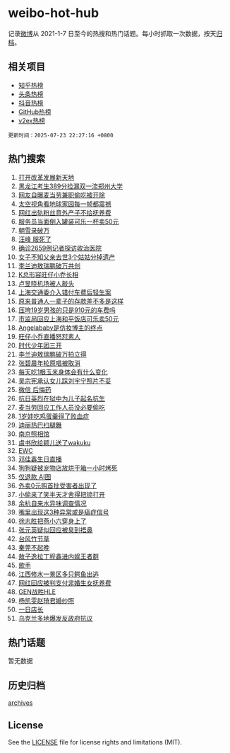 # weibo-hot-hub

记录[微博](https://www.weibo.com)从 2021-1-7 日至今的热搜和热门话题。每小时抓取一次数据，按天[归档](archives)。

## 相关项目

- [知乎热榜](https://github.com/snaildev/zhihu-hot-hub)
- [头条热榜](https://github.com/snaildev/toutiao-hot-hub)
- [抖音热榜](https://github.com/snaildev/douyin-hot-hub)
- [GitHub热榜](https://github.com/snaildev/github-hot-hub)
- [v2ex热榜](https://github.com/snaildev/v2ex-hot-hub)


`更新时间：2025-07-23 22:27:16 +0800`

## 热门搜索

1. [打开改革发展新天地](https://m.weibo.cn/search?containerid=100103type%3D1%26t%3D10%26q%3D%23%E6%89%93%E5%BC%80%E6%94%B9%E9%9D%A9%E5%8F%91%E5%B1%95%E6%96%B0%E5%A4%A9%E5%9C%B0%23&stream_entry_id=51&isnewpage=1&extparam=seat%3D1%26cate%3D10103%26c_type%3D51%26filter_type%3Drealtimehot%26stream_entry_id%3D51%26dgr%3D0%26q%3D%2523%25E6%2589%2593%25E5%25BC%2580%25E6%2594%25B9%25E9%259D%25A9%25E5%258F%2591%25E5%25B1%2595%25E6%2596%25B0%25E5%25A4%25A9%25E5%259C%25B0%2523%26pos%3D0%26display_time%3D1753280834%26pre_seqid%3D175328083454802406550113)
1. [黑龙江考生389分捡漏双一流郑州大学](https://m.weibo.cn/search?containerid=100103type%3D1%26t%3D10%26q%3D%23%E9%BB%91%E9%BE%99%E6%B1%9F%E8%80%83%E7%94%9F389%E5%88%86%E6%8D%A1%E6%BC%8F%E5%8F%8C%E4%B8%80%E6%B5%81%E9%83%91%E5%B7%9E%E5%A4%A7%E5%AD%A6%23&stream_entry_id=31&isnewpage=1&extparam=seat%3D1%26realpos%3D1%26q%3D%2523%25E9%25BB%2591%25E9%25BE%2599%25E6%25B1%259F%25E8%2580%2583%25E7%2594%259F389%25E5%2588%2586%25E6%258D%25A1%25E6%25BC%258F%25E5%258F%258C%25E4%25B8%2580%25E6%25B5%2581%25E9%2583%2591%25E5%25B7%259E%25E5%25A4%25A7%25E5%25AD%25A6%2523%26c_type%3D31%26pos%3D0%26cate%3D5001%26filter_type%3Drealtimehot%26band_rank%3D1%26stream_entry_id%3D31%26dgr%3D0%26flag%3D1%26lcate%3D5001%26display_time%3D1753280834%26pre_seqid%3D175328083454802406550113)
1. [网友自曝麦当劳兼职偷吃被开除](https://m.weibo.cn/search?containerid=100103type%3D1%26t%3D10%26q%3D%23%E7%BD%91%E5%8F%8B%E8%87%AA%E6%9B%9D%E9%BA%A6%E5%BD%93%E5%8A%B3%E5%85%BC%E8%81%8C%E5%81%B7%E5%90%83%E8%A2%AB%E5%BC%80%E9%99%A4%23&stream_entry_id=31&isnewpage=1&extparam=seat%3D1%26realpos%3D2%26q%3D%2523%25E7%25BD%2591%25E5%258F%258B%25E8%2587%25AA%25E6%259B%259D%25E9%25BA%25A6%25E5%25BD%2593%25E5%258A%25B3%25E5%2585%25BC%25E8%2581%258C%25E5%2581%25B7%25E5%2590%2583%25E8%25A2%25AB%25E5%25BC%2580%25E9%2599%25A4%2523%26c_type%3D31%26pos%3D1%26cate%3D5001%26filter_type%3Drealtimehot%26band_rank%3D2%26stream_entry_id%3D31%26dgr%3D0%26flag%3D0%26lcate%3D5001%26display_time%3D1753280834%26pre_seqid%3D175328083454802406550113)
1. [太空视角看地球家园每一帧都震撼](https://m.weibo.cn/search?containerid=100103type%3D1%26t%3D10%26q%3D%23%E5%A4%AA%E7%A9%BA%E8%A7%86%E8%A7%92%E7%9C%8B%E5%9C%B0%E7%90%83%E5%AE%B6%E5%9B%AD%E6%AF%8F%E4%B8%80%E5%B8%A7%E9%83%BD%E9%9C%87%E6%92%BC%23&stream_entry_id=31&isnewpage=1&extparam=seat%3D1%26realpos%3D3%26q%3D%2523%25E5%25A4%25AA%25E7%25A9%25BA%25E8%25A7%2586%25E8%25A7%2592%25E7%259C%258B%25E5%259C%25B0%25E7%2590%2583%25E5%25AE%25B6%25E5%259B%25AD%25E6%25AF%258F%25E4%25B8%2580%25E5%25B8%25A7%25E9%2583%25BD%25E9%259C%2587%25E6%2592%25BC%2523%26c_type%3D31%26pos%3D2%26cate%3D5001%26filter_type%3Drealtimehot%26band_rank%3D3%26stream_entry_id%3D31%26dgr%3D0%26flag%3D0%26lcate%3D5001%26display_time%3D1753280834%26pre_seqid%3D175328083454802406550113)
1. [网红出轨粉丝意外产子不给抚养费](https://m.weibo.cn/search?containerid=100103type%3D1%26t%3D10%26q%3D%23%E7%BD%91%E7%BA%A2%E5%87%BA%E8%BD%A8%E7%B2%89%E4%B8%9D%E6%84%8F%E5%A4%96%E4%BA%A7%E5%AD%90%E4%B8%8D%E7%BB%99%E6%8A%9A%E5%85%BB%E8%B4%B9%23&stream_entry_id=31&isnewpage=1&extparam=seat%3D1%26realpos%3D4%26q%3D%2523%25E7%25BD%2591%25E7%25BA%25A2%25E5%2587%25BA%25E8%25BD%25A8%25E7%25B2%2589%25E4%25B8%259D%25E6%2584%258F%25E5%25A4%2596%25E4%25BA%25A7%25E5%25AD%2590%25E4%25B8%258D%25E7%25BB%2599%25E6%258A%259A%25E5%2585%25BB%25E8%25B4%25B9%2523%26c_type%3D31%26pos%3D3%26cate%3D5001%26filter_type%3Drealtimehot%26band_rank%3D4%26stream_entry_id%3D31%26dgr%3D0%26flag%3D0%26lcate%3D5001%26display_time%3D1753280834%26pre_seqid%3D175328083454802406550113)
1. [服务员当面倒入罐装可乐一杯卖50元](https://m.weibo.cn/search?containerid=100103type%3D1%26t%3D10%26q%3D%23%E6%9C%8D%E5%8A%A1%E5%91%98%E5%BD%93%E9%9D%A2%E5%80%92%E5%85%A5%E7%BD%90%E8%A3%85%E5%8F%AF%E4%B9%90%E4%B8%80%E6%9D%AF%E5%8D%9650%E5%85%83%23&stream_entry_id=31&isnewpage=1&extparam=seat%3D1%26realpos%3D5%26q%3D%2523%25E6%259C%258D%25E5%258A%25A1%25E5%2591%2598%25E5%25BD%2593%25E9%259D%25A2%25E5%2580%2592%25E5%2585%25A5%25E7%25BD%2590%25E8%25A3%2585%25E5%258F%25AF%25E4%25B9%2590%25E4%25B8%2580%25E6%259D%25AF%25E5%258D%259650%25E5%2585%2583%2523%26c_type%3D31%26pos%3D4%26cate%3D5001%26filter_type%3Drealtimehot%26band_rank%3D5%26stream_entry_id%3D31%26dgr%3D0%26flag%3D0%26lcate%3D5001%26display_time%3D1753280834%26pre_seqid%3D175328083454802406550113)
1. [朝雪录破万](https://m.weibo.cn/search?containerid=100103type%3D1%26t%3D10%26q%3D%23%E6%9C%9D%E9%9B%AA%E5%BD%95%E7%A0%B4%E4%B8%87%23&stream_entry_id=31&isnewpage=1&extparam=seat%3D1%26realpos%3D6%26q%3D%2523%25E6%259C%259D%25E9%259B%25AA%25E5%25BD%2595%25E7%25A0%25B4%25E4%25B8%2587%2523%26c_type%3D31%26pos%3D5%26cate%3D5001%26filter_type%3Drealtimehot%26band_rank%3D6%26stream_entry_id%3D31%26dgr%3D0%26flag%3D0%26lcate%3D5001%26display_time%3D1753280834%26pre_seqid%3D175328083454802406550113)
1. [汪峰 服死了](https://m.weibo.cn/search?containerid=100103type%3D1%26t%3D10%26q%3D%E6%B1%AA%E5%B3%B0+%E6%9C%8D%E6%AD%BB%E4%BA%86&stream_entry_id=31&isnewpage=1&extparam=seat%3D1%26realpos%3D7%26q%3D%25E6%25B1%25AA%25E5%25B3%25B0%2520%25E6%259C%258D%25E6%25AD%25BB%25E4%25BA%2586%26c_type%3D31%26pos%3D6%26cate%3D5001%26filter_type%3Drealtimehot%26band_rank%3D7%26stream_entry_id%3D31%26dgr%3D0%26flag%3D1%26lcate%3D5001%26display_time%3D1753280834%26pre_seqid%3D175328083454802406550113)
1. [确诊2659例记者探访收治医院](https://m.weibo.cn/search?containerid=100103type%3D1%26t%3D10%26q%3D%23%E7%A1%AE%E8%AF%8A2659%E4%BE%8B%E8%AE%B0%E8%80%85%E6%8E%A2%E8%AE%BF%E6%94%B6%E6%B2%BB%E5%8C%BB%E9%99%A2%23&stream_entry_id=31&isnewpage=1&extparam=seat%3D1%26realpos%3D8%26q%3D%2523%25E7%25A1%25AE%25E8%25AF%258A2659%25E4%25BE%258B%25E8%25AE%25B0%25E8%2580%2585%25E6%258E%25A2%25E8%25AE%25BF%25E6%2594%25B6%25E6%25B2%25BB%25E5%258C%25BB%25E9%2599%25A2%2523%26c_type%3D31%26pos%3D7%26cate%3D5001%26filter_type%3Drealtimehot%26band_rank%3D8%26stream_entry_id%3D31%26dgr%3D0%26flag%3D0%26lcate%3D5001%26display_time%3D1753280834%26pre_seqid%3D175328083454802406550113)
1. [女子不知父亲去世3个姑姑分掉遗产](https://m.weibo.cn/search?containerid=100103type%3D1%26t%3D10%26q%3D%23%E5%A5%B3%E5%AD%90%E4%B8%8D%E7%9F%A5%E7%88%B6%E4%BA%B2%E5%8E%BB%E4%B8%963%E4%B8%AA%E5%A7%91%E5%A7%91%E5%88%86%E6%8E%89%E9%81%97%E4%BA%A7%23&stream_entry_id=31&isnewpage=1&extparam=seat%3D1%26realpos%3D9%26q%3D%2523%25E5%25A5%25B3%25E5%25AD%2590%25E4%25B8%258D%25E7%259F%25A5%25E7%2588%25B6%25E4%25BA%25B2%25E5%258E%25BB%25E4%25B8%25963%25E4%25B8%25AA%25E5%25A7%2591%25E5%25A7%2591%25E5%2588%2586%25E6%258E%2589%25E9%2581%2597%25E4%25BA%25A7%2523%26c_type%3D31%26pos%3D8%26cate%3D5001%26filter_type%3Drealtimehot%26band_rank%3D9%26stream_entry_id%3D31%26dgr%3D0%26flag%3D0%26lcate%3D5001%26display_time%3D1753280834%26pre_seqid%3D175328083454802406550113)
1. [李兰迪敖瑞鹏破万共创](https://m.weibo.cn/search?containerid=100103type%3D1%26t%3D10%26q%3D%23%E6%9D%8E%E5%85%B0%E8%BF%AA%E6%95%96%E7%91%9E%E9%B9%8F%E7%A0%B4%E4%B8%87%E5%85%B1%E5%88%9B%23&stream_entry_id=31&isnewpage=1&extparam=seat%3D1%26realpos%3D10%26q%3D%2523%25E6%259D%258E%25E5%2585%25B0%25E8%25BF%25AA%25E6%2595%2596%25E7%2591%259E%25E9%25B9%258F%25E7%25A0%25B4%25E4%25B8%2587%25E5%2585%25B1%25E5%2588%259B%2523%26c_type%3D31%26pos%3D9%26cate%3D5001%26filter_type%3Drealtimehot%26band_rank%3D10%26stream_entry_id%3D31%26dgr%3D0%26flag%3D0%26lcate%3D5001%26display_time%3D1753280834%26pre_seqid%3D175328083454802406550113)
1. [K总形容旺仔小乔长相](https://m.weibo.cn/search?containerid=100103type%3D1%26t%3D10%26q%3D%23K%E6%80%BB%E5%BD%A2%E5%AE%B9%E6%97%BA%E4%BB%94%E5%B0%8F%E4%B9%94%E9%95%BF%E7%9B%B8%23&stream_entry_id=31&isnewpage=1&extparam=seat%3D1%26realpos%3D11%26q%3D%2523K%25E6%2580%25BB%25E5%25BD%25A2%25E5%25AE%25B9%25E6%2597%25BA%25E4%25BB%2594%25E5%25B0%258F%25E4%25B9%2594%25E9%2595%25BF%25E7%259B%25B8%2523%26c_type%3D31%26pos%3D10%26cate%3D5001%26filter_type%3Drealtimehot%26band_rank%3D11%26stream_entry_id%3D31%26dgr%3D0%26flag%3D1%26lcate%3D5001%26display_time%3D1753280834%26pre_seqid%3D175328083454802406550113)
1. [卢昱晓机场被人敲头](https://m.weibo.cn/search?containerid=100103type%3D1%26t%3D10%26q%3D%E5%8D%A2%E6%98%B1%E6%99%93%E6%9C%BA%E5%9C%BA%E8%A2%AB%E4%BA%BA%E6%95%B2%E5%A4%B4&stream_entry_id=31&isnewpage=1&extparam=seat%3D1%26realpos%3D12%26q%3D%25E5%258D%25A2%25E6%2598%25B1%25E6%2599%2593%25E6%259C%25BA%25E5%259C%25BA%25E8%25A2%25AB%25E4%25BA%25BA%25E6%2595%25B2%25E5%25A4%25B4%26c_type%3D31%26pos%3D11%26cate%3D5001%26filter_type%3Drealtimehot%26band_rank%3D12%26stream_entry_id%3D31%26dgr%3D0%26flag%3D2%26lcate%3D5001%26display_time%3D1753280834%26pre_seqid%3D175328083454802406550113)
1. [上海交通委介入错付车费后轻生案](https://m.weibo.cn/search?containerid=100103type%3D1%26t%3D10%26q%3D%23%E4%B8%8A%E6%B5%B7%E4%BA%A4%E9%80%9A%E5%A7%94%E4%BB%8B%E5%85%A5%E9%94%99%E4%BB%98%E8%BD%A6%E8%B4%B9%E5%90%8E%E8%BD%BB%E7%94%9F%E6%A1%88%23&stream_entry_id=31&isnewpage=1&extparam=seat%3D1%26realpos%3D13%26q%3D%2523%25E4%25B8%258A%25E6%25B5%25B7%25E4%25BA%25A4%25E9%2580%259A%25E5%25A7%2594%25E4%25BB%258B%25E5%2585%25A5%25E9%2594%2599%25E4%25BB%2598%25E8%25BD%25A6%25E8%25B4%25B9%25E5%2590%258E%25E8%25BD%25BB%25E7%2594%259F%25E6%25A1%2588%2523%26c_type%3D31%26pos%3D12%26cate%3D5001%26filter_type%3Drealtimehot%26band_rank%3D13%26stream_entry_id%3D31%26dgr%3D0%26flag%3D1%26lcate%3D5001%26display_time%3D1753280834%26pre_seqid%3D175328083454802406550113)
1. [原来普通人一辈子的存款差不多是这样](https://m.weibo.cn/search?containerid=100103type%3D1%26t%3D10%26q%3D%E5%8E%9F%E6%9D%A5%E6%99%AE%E9%80%9A%E4%BA%BA%E4%B8%80%E8%BE%88%E5%AD%90%E7%9A%84%E5%AD%98%E6%AC%BE%E5%B7%AE%E4%B8%8D%E5%A4%9A%E6%98%AF%E8%BF%99%E6%A0%B7&stream_entry_id=31&isnewpage=1&extparam=seat%3D1%26realpos%3D14%26q%3D%25E5%258E%259F%25E6%259D%25A5%25E6%2599%25AE%25E9%2580%259A%25E4%25BA%25BA%25E4%25B8%2580%25E8%25BE%2588%25E5%25AD%2590%25E7%259A%2584%25E5%25AD%2598%25E6%25AC%25BE%25E5%25B7%25AE%25E4%25B8%258D%25E5%25A4%259A%25E6%2598%25AF%25E8%25BF%2599%25E6%25A0%25B7%26c_type%3D31%26pos%3D13%26cate%3D5001%26filter_type%3Drealtimehot%26band_rank%3D14%26stream_entry_id%3D31%26dgr%3D0%26flag%3D0%26lcate%3D5001%26display_time%3D1753280834%26pre_seqid%3D175328083454802406550113)
1. [压垮19岁男孩的只是910元的车费吗](https://m.weibo.cn/search?containerid=100103type%3D1%26t%3D10%26q%3D%23%E5%8E%8B%E5%9E%AE19%E5%B2%81%E7%94%B7%E5%AD%A9%E7%9A%84%E5%8F%AA%E6%98%AF910%E5%85%83%E7%9A%84%E8%BD%A6%E8%B4%B9%E5%90%97%23&stream_entry_id=31&isnewpage=1&extparam=seat%3D1%26realpos%3D15%26q%3D%2523%25E5%258E%258B%25E5%259E%25AE19%25E5%25B2%2581%25E7%2594%25B7%25E5%25AD%25A9%25E7%259A%2584%25E5%258F%25AA%25E6%2598%25AF910%25E5%2585%2583%25E7%259A%2584%25E8%25BD%25A6%25E8%25B4%25B9%25E5%2590%2597%2523%26c_type%3D31%26pos%3D14%26cate%3D5001%26filter_type%3Drealtimehot%26band_rank%3D15%26stream_entry_id%3D31%26dgr%3D0%26flag%3D0%26lcate%3D5001%26display_time%3D1753280834%26pre_seqid%3D175328083454802406550113)
1. [市监局回应上海和平饭店可乐卖50元](https://m.weibo.cn/search?containerid=100103type%3D1%26t%3D10%26q%3D%23%E5%B8%82%E7%9B%91%E5%B1%80%E5%9B%9E%E5%BA%94%E4%B8%8A%E6%B5%B7%E5%92%8C%E5%B9%B3%E9%A5%AD%E5%BA%97%E5%8F%AF%E4%B9%90%E5%8D%9650%E5%85%83%23&stream_entry_id=31&isnewpage=1&extparam=seat%3D1%26realpos%3D16%26q%3D%2523%25E5%25B8%2582%25E7%259B%2591%25E5%25B1%2580%25E5%259B%259E%25E5%25BA%2594%25E4%25B8%258A%25E6%25B5%25B7%25E5%2592%258C%25E5%25B9%25B3%25E9%25A5%25AD%25E5%25BA%2597%25E5%258F%25AF%25E4%25B9%2590%25E5%258D%259650%25E5%2585%2583%2523%26c_type%3D31%26pos%3D15%26cate%3D5001%26filter_type%3Drealtimehot%26band_rank%3D16%26stream_entry_id%3D31%26dgr%3D0%26flag%3D0%26lcate%3D5001%26display_time%3D1753280834%26pre_seqid%3D175328083454802406550113)
1. [Angelababy是仿妆博主的终点](https://m.weibo.cn/search?containerid=100103type%3D1%26t%3D10%26q%3D%23Angelababy%E6%98%AF%E4%BB%BF%E5%A6%86%E5%8D%9A%E4%B8%BB%E7%9A%84%E7%BB%88%E7%82%B9%23&stream_entry_id=31&isnewpage=1&extparam=seat%3D1%26realpos%3D17%26q%3D%2523Angelababy%25E6%2598%25AF%25E4%25BB%25BF%25E5%25A6%2586%25E5%258D%259A%25E4%25B8%25BB%25E7%259A%2584%25E7%25BB%2588%25E7%2582%25B9%2523%26c_type%3D31%26pos%3D16%26cate%3D5001%26filter_type%3Drealtimehot%26band_rank%3D17%26stream_entry_id%3D31%26dgr%3D0%26flag%3D0%26lcate%3D5001%26display_time%3D1753280834%26pre_seqid%3D175328083454802406550113)
1. [旺仔小乔直播怒怼素人](https://m.weibo.cn/search?containerid=100103type%3D1%26t%3D10%26q%3D%23%E6%97%BA%E4%BB%94%E5%B0%8F%E4%B9%94%E7%9B%B4%E6%92%AD%E6%80%92%E6%80%BC%E7%B4%A0%E4%BA%BA%23&stream_entry_id=31&isnewpage=1&extparam=seat%3D1%26realpos%3D18%26q%3D%2523%25E6%2597%25BA%25E4%25BB%2594%25E5%25B0%258F%25E4%25B9%2594%25E7%259B%25B4%25E6%2592%25AD%25E6%2580%2592%25E6%2580%25BC%25E7%25B4%25A0%25E4%25BA%25BA%2523%26c_type%3D31%26pos%3D17%26cate%3D5001%26filter_type%3Drealtimehot%26band_rank%3D18%26stream_entry_id%3D31%26dgr%3D0%26flag%3D0%26lcate%3D5001%26display_time%3D1753280834%26pre_seqid%3D175328083454802406550113)
1. [时代少年团三开](https://m.weibo.cn/search?containerid=100103type%3D1%26t%3D10%26q%3D%E6%97%B6%E4%BB%A3%E5%B0%91%E5%B9%B4%E5%9B%A2%E4%B8%89%E5%BC%80&stream_entry_id=31&isnewpage=1&extparam=seat%3D1%26realpos%3D19%26q%3D%25E6%2597%25B6%25E4%25BB%25A3%25E5%25B0%2591%25E5%25B9%25B4%25E5%259B%25A2%25E4%25B8%2589%25E5%25BC%2580%26c_type%3D31%26pos%3D18%26cate%3D5001%26filter_type%3Drealtimehot%26band_rank%3D19%26stream_entry_id%3D31%26dgr%3D0%26flag%3D1%26lcate%3D5001%26display_time%3D1753280834%26pre_seqid%3D175328083454802406550113)
1. [李兰迪敖瑞鹏破万拍立得](https://m.weibo.cn/search?containerid=100103type%3D1%26t%3D10%26q%3D%23%E6%9D%8E%E5%85%B0%E8%BF%AA%E6%95%96%E7%91%9E%E9%B9%8F%E7%A0%B4%E4%B8%87%E6%8B%8D%E7%AB%8B%E5%BE%97%23&stream_entry_id=31&isnewpage=1&extparam=seat%3D1%26realpos%3D20%26q%3D%2523%25E6%259D%258E%25E5%2585%25B0%25E8%25BF%25AA%25E6%2595%2596%25E7%2591%259E%25E9%25B9%258F%25E7%25A0%25B4%25E4%25B8%2587%25E6%258B%258D%25E7%25AB%258B%25E5%25BE%2597%2523%26c_type%3D31%26pos%3D19%26cate%3D5001%26filter_type%3Drealtimehot%26band_rank%3D20%26stream_entry_id%3D31%26dgr%3D0%26flag%3D0%26lcate%3D5001%26display_time%3D1753280834%26pre_seqid%3D175328083454802406550113)
1. [张碧晨年轮原唱被取消](https://m.weibo.cn/search?containerid=100103type%3D1%26t%3D10%26q%3D%23%E5%BC%A0%E7%A2%A7%E6%99%A8%E5%B9%B4%E8%BD%AE%E5%8E%9F%E5%94%B1%E8%A2%AB%E5%8F%96%E6%B6%88%23&stream_entry_id=31&isnewpage=1&extparam=seat%3D1%26realpos%3D21%26q%3D%2523%25E5%25BC%25A0%25E7%25A2%25A7%25E6%2599%25A8%25E5%25B9%25B4%25E8%25BD%25AE%25E5%258E%259F%25E5%2594%25B1%25E8%25A2%25AB%25E5%258F%2596%25E6%25B6%2588%2523%26c_type%3D31%26pos%3D20%26cate%3D5001%26filter_type%3Drealtimehot%26band_rank%3D21%26stream_entry_id%3D31%26dgr%3D0%26flag%3D2%26lcate%3D5001%26display_time%3D1753280834%26pre_seqid%3D175328083454802406550113)
1. [每天吃1根玉米身体会有什么变化](https://m.weibo.cn/search?containerid=100103type%3D1%26t%3D10%26q%3D%23%E6%AF%8F%E5%A4%A9%E5%90%831%E6%A0%B9%E7%8E%89%E7%B1%B3%E8%BA%AB%E4%BD%93%E4%BC%9A%E6%9C%89%E4%BB%80%E4%B9%88%E5%8F%98%E5%8C%96%23&stream_entry_id=31&isnewpage=1&extparam=seat%3D1%26realpos%3D22%26q%3D%2523%25E6%25AF%258F%25E5%25A4%25A9%25E5%2590%25831%25E6%25A0%25B9%25E7%258E%2589%25E7%25B1%25B3%25E8%25BA%25AB%25E4%25BD%2593%25E4%25BC%259A%25E6%259C%2589%25E4%25BB%2580%25E4%25B9%2588%25E5%258F%2598%25E5%258C%2596%2523%26c_type%3D31%26pos%3D21%26cate%3D5001%26filter_type%3Drealtimehot%26band_rank%3D22%26stream_entry_id%3D31%26dgr%3D0%26flag%3D1%26lcate%3D5001%26display_time%3D1753280834%26pre_seqid%3D175328083454802406550113)
1. [吴宗宪承认女儿踩刘宇宁照片不妥](https://m.weibo.cn/search?containerid=100103type%3D1%26t%3D10%26q%3D%23%E5%90%B4%E5%AE%97%E5%AE%AA%E6%89%BF%E8%AE%A4%E5%A5%B3%E5%84%BF%E8%B8%A9%E5%88%98%E5%AE%87%E5%AE%81%E7%85%A7%E7%89%87%E4%B8%8D%E5%A6%A5%23&stream_entry_id=31&isnewpage=1&extparam=seat%3D1%26realpos%3D23%26q%3D%2523%25E5%2590%25B4%25E5%25AE%2597%25E5%25AE%25AA%25E6%2589%25BF%25E8%25AE%25A4%25E5%25A5%25B3%25E5%2584%25BF%25E8%25B8%25A9%25E5%2588%2598%25E5%25AE%2587%25E5%25AE%2581%25E7%2585%25A7%25E7%2589%2587%25E4%25B8%258D%25E5%25A6%25A5%2523%26c_type%3D31%26pos%3D22%26cate%3D5001%26filter_type%3Drealtimehot%26band_rank%3D23%26stream_entry_id%3D31%26dgr%3D0%26flag%3D2%26lcate%3D5001%26display_time%3D1753280834%26pre_seqid%3D175328083454802406550113)
1. [微信 后悔药](https://m.weibo.cn/search?containerid=100103type%3D1%26t%3D10%26q%3D%E5%BE%AE%E4%BF%A1+%E5%90%8E%E6%82%94%E8%8D%AF&stream_entry_id=31&isnewpage=1&extparam=seat%3D1%26realpos%3D24%26q%3D%25E5%25BE%25AE%25E4%25BF%25A1%2520%25E5%2590%258E%25E6%2582%2594%25E8%258D%25AF%26c_type%3D31%26pos%3D23%26cate%3D5001%26filter_type%3Drealtimehot%26band_rank%3D24%26stream_entry_id%3D31%26dgr%3D0%26flag%3D2%26lcate%3D5001%26display_time%3D1753280834%26pre_seqid%3D175328083454802406550113)
1. [抗日英烈在狱中为儿子起名抗生](https://m.weibo.cn/search?containerid=100103type%3D1%26t%3D10%26q%3D%23%E6%8A%97%E6%97%A5%E8%8B%B1%E7%83%88%E5%9C%A8%E7%8B%B1%E4%B8%AD%E4%B8%BA%E5%84%BF%E5%AD%90%E8%B5%B7%E5%90%8D%E6%8A%97%E7%94%9F%23&stream_entry_id=31&isnewpage=1&extparam=seat%3D1%26realpos%3D25%26q%3D%2523%25E6%258A%2597%25E6%2597%25A5%25E8%258B%25B1%25E7%2583%2588%25E5%259C%25A8%25E7%258B%25B1%25E4%25B8%25AD%25E4%25B8%25BA%25E5%2584%25BF%25E5%25AD%2590%25E8%25B5%25B7%25E5%2590%258D%25E6%258A%2597%25E7%2594%259F%2523%26c_type%3D31%26pos%3D24%26cate%3D5001%26filter_type%3Drealtimehot%26band_rank%3D25%26stream_entry_id%3D31%26dgr%3D0%26flag%3D0%26lcate%3D5001%26display_time%3D1753280834%26pre_seqid%3D175328083454802406550113)
1. [麦当劳回应工作人员没必要偷吃](https://m.weibo.cn/search?containerid=100103type%3D1%26t%3D10%26q%3D%23%E9%BA%A6%E5%BD%93%E5%8A%B3%E5%9B%9E%E5%BA%94%E5%B7%A5%E4%BD%9C%E4%BA%BA%E5%91%98%E6%B2%A1%E5%BF%85%E8%A6%81%E5%81%B7%E5%90%83%23&stream_entry_id=31&isnewpage=1&extparam=seat%3D1%26realpos%3D26%26q%3D%2523%25E9%25BA%25A6%25E5%25BD%2593%25E5%258A%25B3%25E5%259B%259E%25E5%25BA%2594%25E5%25B7%25A5%25E4%25BD%259C%25E4%25BA%25BA%25E5%2591%2598%25E6%25B2%25A1%25E5%25BF%2585%25E8%25A6%2581%25E5%2581%25B7%25E5%2590%2583%2523%26c_type%3D31%26pos%3D25%26cate%3D5001%26filter_type%3Drealtimehot%26band_rank%3D26%26stream_entry_id%3D31%26dgr%3D0%26flag%3D1%26lcate%3D5001%26display_time%3D1753280834%26pre_seqid%3D175328083454802406550113)
1. [1岁娃吃鸡蛋羹得了败血症](https://m.weibo.cn/search?containerid=100103type%3D1%26t%3D10%26q%3D%231%E5%B2%81%E5%A8%83%E5%90%83%E9%B8%A1%E8%9B%8B%E7%BE%B9%E5%BE%97%E4%BA%86%E8%B4%A5%E8%A1%80%E7%97%87%23&stream_entry_id=31&isnewpage=1&extparam=seat%3D1%26realpos%3D27%26q%3D%25231%25E5%25B2%2581%25E5%25A8%2583%25E5%2590%2583%25E9%25B8%25A1%25E8%259B%258B%25E7%25BE%25B9%25E5%25BE%2597%25E4%25BA%2586%25E8%25B4%25A5%25E8%25A1%2580%25E7%2597%2587%2523%26c_type%3D31%26pos%3D26%26cate%3D5001%26filter_type%3Drealtimehot%26band_rank%3D27%26stream_entry_id%3D31%26dgr%3D0%26flag%3D0%26lcate%3D5001%26display_time%3D1753280834%26pre_seqid%3D175328083454802406550113)
1. [迪丽热巴扫腿舞](https://m.weibo.cn/search?containerid=100103type%3D1%26t%3D10%26q%3D%23%E8%BF%AA%E4%B8%BD%E7%83%AD%E5%B7%B4%E6%89%AB%E8%85%BF%E8%88%9E%23&stream_entry_id=31&isnewpage=1&extparam=seat%3D1%26realpos%3D28%26q%3D%2523%25E8%25BF%25AA%25E4%25B8%25BD%25E7%2583%25AD%25E5%25B7%25B4%25E6%2589%25AB%25E8%2585%25BF%25E8%2588%259E%2523%26c_type%3D31%26pos%3D27%26cate%3D5001%26filter_type%3Drealtimehot%26band_rank%3D28%26stream_entry_id%3D31%26dgr%3D0%26flag%3D0%26lcate%3D5001%26display_time%3D1753280834%26pre_seqid%3D175328083454802406550113)
1. [南京照相馆](https://m.weibo.cn/search?containerid=100103type%3D1%26t%3D10%26q%3D%E5%8D%97%E4%BA%AC%E7%85%A7%E7%9B%B8%E9%A6%86&stream_entry_id=31&isnewpage=1&extparam=seat%3D1%26realpos%3D29%26q%3D%25E5%258D%2597%25E4%25BA%25AC%25E7%2585%25A7%25E7%259B%25B8%25E9%25A6%2586%26c_type%3D31%26pos%3D28%26cate%3D5001%26filter_type%3Drealtimehot%26band_rank%3D29%26stream_entry_id%3D31%26dgr%3D0%26flag%3D1%26lcate%3D5001%26display_time%3D1753280834%26pre_seqid%3D175328083454802406550113)
1. [虞书欣给颖儿送了wakuku](https://m.weibo.cn/search?containerid=100103type%3D1%26t%3D10%26q%3D%23%E8%99%9E%E4%B9%A6%E6%AC%A3%E7%BB%99%E9%A2%96%E5%84%BF%E9%80%81%E4%BA%86wakuku%23&stream_entry_id=31&isnewpage=1&extparam=seat%3D1%26realpos%3D30%26q%3D%2523%25E8%2599%259E%25E4%25B9%25A6%25E6%25AC%25A3%25E7%25BB%2599%25E9%25A2%2596%25E5%2584%25BF%25E9%2580%2581%25E4%25BA%2586wakuku%2523%26c_type%3D31%26pos%3D29%26cate%3D5001%26filter_type%3Drealtimehot%26band_rank%3D30%26stream_entry_id%3D31%26dgr%3D0%26flag%3D0%26lcate%3D5001%26display_time%3D1753280834%26pre_seqid%3D175328083454802406550113)
1. [EWC](https://m.weibo.cn/search?containerid=100103type%3D1%26t%3D10%26q%3DEWC&stream_entry_id=31&isnewpage=1&extparam=seat%3D1%26realpos%3D31%26q%3DEWC%26c_type%3D31%26pos%3D30%26cate%3D5001%26filter_type%3Drealtimehot%26band_rank%3D31%26stream_entry_id%3D31%26dgr%3D0%26flag%3D1%26lcate%3D5001%26display_time%3D1753280834%26pre_seqid%3D175328083454802406550113)
1. [邓佳鑫生日直播](https://m.weibo.cn/search?containerid=100103type%3D1%26t%3D10%26q%3D%23%E9%82%93%E4%BD%B3%E9%91%AB%E7%94%9F%E6%97%A5%E7%9B%B4%E6%92%AD%23&stream_entry_id=31&isnewpage=1&extparam=seat%3D1%26realpos%3D32%26q%3D%2523%25E9%2582%2593%25E4%25BD%25B3%25E9%2591%25AB%25E7%2594%259F%25E6%2597%25A5%25E7%259B%25B4%25E6%2592%25AD%2523%26c_type%3D31%26pos%3D31%26cate%3D5001%26filter_type%3Drealtimehot%26band_rank%3D32%26stream_entry_id%3D31%26dgr%3D0%26flag%3D1%26lcate%3D5001%26display_time%3D1753280834%26pre_seqid%3D175328083454802406550113)
1. [狗狗疑被宠物店放烘干箱一小时烤死](https://m.weibo.cn/search?containerid=100103type%3D1%26t%3D10%26q%3D%23%E7%8B%97%E7%8B%97%E7%96%91%E8%A2%AB%E5%AE%A0%E7%89%A9%E5%BA%97%E6%94%BE%E7%83%98%E5%B9%B2%E7%AE%B1%E4%B8%80%E5%B0%8F%E6%97%B6%E7%83%A4%E6%AD%BB%23&stream_entry_id=31&isnewpage=1&extparam=seat%3D1%26realpos%3D33%26q%3D%2523%25E7%258B%2597%25E7%258B%2597%25E7%2596%2591%25E8%25A2%25AB%25E5%25AE%25A0%25E7%2589%25A9%25E5%25BA%2597%25E6%2594%25BE%25E7%2583%2598%25E5%25B9%25B2%25E7%25AE%25B1%25E4%25B8%2580%25E5%25B0%258F%25E6%2597%25B6%25E7%2583%25A4%25E6%25AD%25BB%2523%26c_type%3D31%26pos%3D32%26cate%3D5001%26filter_type%3Drealtimehot%26band_rank%3D33%26stream_entry_id%3D31%26dgr%3D0%26flag%3D0%26lcate%3D5001%26display_time%3D1753280834%26pre_seqid%3D175328083454802406550113)
1. [仅退款 AI图](https://m.weibo.cn/search?containerid=100103type%3D1%26t%3D10%26q%3D%E4%BB%85%E9%80%80%E6%AC%BE+AI%E5%9B%BE&stream_entry_id=31&isnewpage=1&extparam=seat%3D1%26realpos%3D34%26q%3D%25E4%25BB%2585%25E9%2580%2580%25E6%25AC%25BE%2520AI%25E5%259B%25BE%26c_type%3D31%26pos%3D33%26cate%3D5001%26filter_type%3Drealtimehot%26band_rank%3D34%26stream_entry_id%3D31%26dgr%3D0%26flag%3D0%26lcate%3D5001%26display_time%3D1753280834%26pre_seqid%3D175328083454802406550113)
1. [外卖0元购首批受害者出现了](https://m.weibo.cn/search?containerid=100103type%3D1%26t%3D10%26q%3D%23%E5%A4%96%E5%8D%960%E5%85%83%E8%B4%AD%E9%A6%96%E6%89%B9%E5%8F%97%E5%AE%B3%E8%80%85%E5%87%BA%E7%8E%B0%E4%BA%86%23&stream_entry_id=31&isnewpage=1&extparam=seat%3D1%26realpos%3D35%26q%3D%2523%25E5%25A4%2596%25E5%258D%25960%25E5%2585%2583%25E8%25B4%25AD%25E9%25A6%2596%25E6%2589%25B9%25E5%258F%2597%25E5%25AE%25B3%25E8%2580%2585%25E5%2587%25BA%25E7%258E%25B0%25E4%25BA%2586%2523%26c_type%3D31%26pos%3D34%26cate%3D5001%26filter_type%3Drealtimehot%26band_rank%3D35%26stream_entry_id%3D31%26dgr%3D0%26flag%3D0%26lcate%3D5001%26display_time%3D1753280834%26pre_seqid%3D175328083454802406550113)
1. [小偷来了笑半天才舍得把锁打开](https://m.weibo.cn/search?containerid=100103type%3D1%26t%3D10%26q%3D%E5%B0%8F%E5%81%B7%E6%9D%A5%E4%BA%86%E7%AC%91%E5%8D%8A%E5%A4%A9%E6%89%8D%E8%88%8D%E5%BE%97%E6%8A%8A%E9%94%81%E6%89%93%E5%BC%80&stream_entry_id=31&isnewpage=1&extparam=seat%3D1%26realpos%3D36%26q%3D%25E5%25B0%258F%25E5%2581%25B7%25E6%259D%25A5%25E4%25BA%2586%25E7%25AC%2591%25E5%258D%258A%25E5%25A4%25A9%25E6%2589%258D%25E8%2588%258D%25E5%25BE%2597%25E6%258A%258A%25E9%2594%2581%25E6%2589%2593%25E5%25BC%2580%26c_type%3D31%26pos%3D35%26cate%3D5001%26filter_type%3Drealtimehot%26band_rank%3D36%26stream_entry_id%3D31%26dgr%3D0%26flag%3D1%26lcate%3D5001%26display_time%3D1753280834%26pre_seqid%3D175328083454802406550113)
1. [余杭自来水异味调查情况](https://m.weibo.cn/search?containerid=100103type%3D1%26t%3D10%26q%3D%23%E4%BD%99%E6%9D%AD%E8%87%AA%E6%9D%A5%E6%B0%B4%E5%BC%82%E5%91%B3%E8%B0%83%E6%9F%A5%E6%83%85%E5%86%B5%23&stream_entry_id=31&isnewpage=1&extparam=seat%3D1%26realpos%3D37%26q%3D%2523%25E4%25BD%2599%25E6%259D%25AD%25E8%2587%25AA%25E6%259D%25A5%25E6%25B0%25B4%25E5%25BC%2582%25E5%2591%25B3%25E8%25B0%2583%25E6%259F%25A5%25E6%2583%2585%25E5%2586%25B5%2523%26c_type%3D31%26pos%3D36%26cate%3D5001%26filter_type%3Drealtimehot%26band_rank%3D37%26stream_entry_id%3D31%26dgr%3D0%26flag%3D0%26lcate%3D5001%26display_time%3D1753280834%26pre_seqid%3D175328083454802406550113)
1. [嘴里出现这3种异常或是癌症信号](https://m.weibo.cn/search?containerid=100103type%3D1%26t%3D10%26q%3D%23%E5%98%B4%E9%87%8C%E5%87%BA%E7%8E%B0%E8%BF%993%E7%A7%8D%E5%BC%82%E5%B8%B8%E6%88%96%E6%98%AF%E7%99%8C%E7%97%87%E4%BF%A1%E5%8F%B7%23&stream_entry_id=31&isnewpage=1&extparam=seat%3D1%26realpos%3D38%26q%3D%2523%25E5%2598%25B4%25E9%2587%258C%25E5%2587%25BA%25E7%258E%25B0%25E8%25BF%25993%25E7%25A7%258D%25E5%25BC%2582%25E5%25B8%25B8%25E6%2588%2596%25E6%2598%25AF%25E7%2599%258C%25E7%2597%2587%25E4%25BF%25A1%25E5%258F%25B7%2523%26c_type%3D31%26pos%3D37%26cate%3D5001%26filter_type%3Drealtimehot%26band_rank%3D38%26stream_entry_id%3D31%26dgr%3D0%26flag%3D1%26lcate%3D5001%26display_time%3D1753280834%26pre_seqid%3D175328083454802406550113)
1. [徐志胜把燕小六穿身上了](https://m.weibo.cn/search?containerid=100103type%3D1%26t%3D10%26q%3D%E5%BE%90%E5%BF%97%E8%83%9C%E6%8A%8A%E7%87%95%E5%B0%8F%E5%85%AD%E7%A9%BF%E8%BA%AB%E4%B8%8A%E4%BA%86&stream_entry_id=31&isnewpage=1&extparam=seat%3D1%26realpos%3D39%26q%3D%25E5%25BE%2590%25E5%25BF%2597%25E8%2583%259C%25E6%258A%258A%25E7%2587%2595%25E5%25B0%258F%25E5%2585%25AD%25E7%25A9%25BF%25E8%25BA%25AB%25E4%25B8%258A%25E4%25BA%2586%26c_type%3D31%26pos%3D38%26cate%3D5001%26filter_type%3Drealtimehot%26band_rank%3D39%26stream_entry_id%3D31%26dgr%3D0%26flag%3D1%26lcate%3D5001%26display_time%3D1753280834%26pre_seqid%3D175328083454802406550113)
1. [张元英疑似回应被臭到捂鼻](https://m.weibo.cn/search?containerid=100103type%3D1%26t%3D10%26q%3D%E5%BC%A0%E5%85%83%E8%8B%B1%E7%96%91%E4%BC%BC%E5%9B%9E%E5%BA%94%E8%A2%AB%E8%87%AD%E5%88%B0%E6%8D%82%E9%BC%BB&stream_entry_id=31&isnewpage=1&extparam=seat%3D1%26realpos%3D40%26q%3D%25E5%25BC%25A0%25E5%2585%2583%25E8%258B%25B1%25E7%2596%2591%25E4%25BC%25BC%25E5%259B%259E%25E5%25BA%2594%25E8%25A2%25AB%25E8%2587%25AD%25E5%2588%25B0%25E6%258D%2582%25E9%25BC%25BB%26c_type%3D31%26pos%3D39%26cate%3D5001%26filter_type%3Drealtimehot%26band_rank%3D40%26stream_entry_id%3D31%26dgr%3D0%26flag%3D0%26lcate%3D5001%26display_time%3D1753280834%26pre_seqid%3D175328083454802406550113)
1. [台风竹节草](https://m.weibo.cn/search?containerid=100103type%3D1%26t%3D10%26q%3D%23%E5%8F%B0%E9%A3%8E%E7%AB%B9%E8%8A%82%E8%8D%89%23&stream_entry_id=31&isnewpage=1&extparam=seat%3D1%26realpos%3D41%26q%3D%2523%25E5%258F%25B0%25E9%25A3%258E%25E7%25AB%25B9%25E8%258A%2582%25E8%258D%2589%2523%26c_type%3D31%26pos%3D40%26cate%3D5001%26filter_type%3Drealtimehot%26band_rank%3D41%26stream_entry_id%3D31%26dgr%3D0%26flag%3D1%26lcate%3D5001%26display_time%3D1753280834%26pre_seqid%3D175328083454802406550113)
1. [秦莞不起晚](https://m.weibo.cn/search?containerid=100103type%3D1%26t%3D10%26q%3D%23%E7%A7%A6%E8%8E%9E%E4%B8%8D%E8%B5%B7%E6%99%9A%23&stream_entry_id=31&isnewpage=1&extparam=seat%3D1%26realpos%3D42%26q%3D%2523%25E7%25A7%25A6%25E8%258E%259E%25E4%25B8%258D%25E8%25B5%25B7%25E6%2599%259A%2523%26c_type%3D31%26pos%3D41%26cate%3D5001%26filter_type%3Drealtimehot%26band_rank%3D42%26stream_entry_id%3D31%26dgr%3D0%26flag%3D1%26lcate%3D5001%26display_time%3D1753280834%26pre_seqid%3D175328083454802406550113)
1. [敖子逸拉丁程鑫进内娱王者群](https://m.weibo.cn/search?containerid=100103type%3D1%26t%3D10%26q%3D%E6%95%96%E5%AD%90%E9%80%B8%E6%8B%89%E4%B8%81%E7%A8%8B%E9%91%AB%E8%BF%9B%E5%86%85%E5%A8%B1%E7%8E%8B%E8%80%85%E7%BE%A4&stream_entry_id=31&isnewpage=1&extparam=seat%3D1%26realpos%3D43%26q%3D%25E6%2595%2596%25E5%25AD%2590%25E9%2580%25B8%25E6%258B%2589%25E4%25B8%2581%25E7%25A8%258B%25E9%2591%25AB%25E8%25BF%259B%25E5%2586%2585%25E5%25A8%25B1%25E7%258E%258B%25E8%2580%2585%25E7%25BE%25A4%26c_type%3D31%26pos%3D42%26cate%3D5001%26filter_type%3Drealtimehot%26band_rank%3D43%26stream_entry_id%3D31%26dgr%3D0%26flag%3D1%26lcate%3D5001%26display_time%3D1753280834%26pre_seqid%3D175328083454802406550113)
1. [歌手](https://m.weibo.cn/search?containerid=100103type%3D1%26t%3D10%26q%3D%E6%AD%8C%E6%89%8B&stream_entry_id=31&isnewpage=1&extparam=seat%3D1%26realpos%3D44%26q%3D%25E6%25AD%258C%25E6%2589%258B%26c_type%3D31%26pos%3D43%26cate%3D5001%26filter_type%3Drealtimehot%26band_rank%3D44%26stream_entry_id%3D31%26dgr%3D0%26flag%3D1%26lcate%3D5001%26display_time%3D1753280834%26pre_seqid%3D175328083454802406550113)
1. [江西修水一景区多只鳄鱼出逃](https://m.weibo.cn/search?containerid=100103type%3D1%26t%3D10%26q%3D%23%E6%B1%9F%E8%A5%BF%E4%BF%AE%E6%B0%B4%E4%B8%80%E6%99%AF%E5%8C%BA%E5%A4%9A%E5%8F%AA%E9%B3%84%E9%B1%BC%E5%87%BA%E9%80%83%23&stream_entry_id=31&isnewpage=1&extparam=seat%3D1%26realpos%3D45%26q%3D%2523%25E6%25B1%259F%25E8%25A5%25BF%25E4%25BF%25AE%25E6%25B0%25B4%25E4%25B8%2580%25E6%2599%25AF%25E5%258C%25BA%25E5%25A4%259A%25E5%258F%25AA%25E9%25B3%2584%25E9%25B1%25BC%25E5%2587%25BA%25E9%2580%2583%2523%26c_type%3D31%26pos%3D44%26cate%3D5001%26filter_type%3Drealtimehot%26band_rank%3D45%26stream_entry_id%3D31%26dgr%3D0%26flag%3D1%26lcate%3D5001%26display_time%3D1753280834%26pre_seqid%3D175328083454802406550113)
1. [网红回应被判支付非婚生女抚养费](https://m.weibo.cn/search?containerid=100103type%3D1%26t%3D10%26q%3D%23%E7%BD%91%E7%BA%A2%E5%9B%9E%E5%BA%94%E8%A2%AB%E5%88%A4%E6%94%AF%E4%BB%98%E9%9D%9E%E5%A9%9A%E7%94%9F%E5%A5%B3%E6%8A%9A%E5%85%BB%E8%B4%B9%23&stream_entry_id=31&isnewpage=1&extparam=seat%3D1%26realpos%3D46%26q%3D%2523%25E7%25BD%2591%25E7%25BA%25A2%25E5%259B%259E%25E5%25BA%2594%25E8%25A2%25AB%25E5%2588%25A4%25E6%2594%25AF%25E4%25BB%2598%25E9%259D%259E%25E5%25A9%259A%25E7%2594%259F%25E5%25A5%25B3%25E6%258A%259A%25E5%2585%25BB%25E8%25B4%25B9%2523%26c_type%3D31%26pos%3D45%26cate%3D5001%26filter_type%3Drealtimehot%26band_rank%3D46%26stream_entry_id%3D31%26dgr%3D0%26flag%3D1%26lcate%3D5001%26display_time%3D1753280834%26pre_seqid%3D175328083454802406550113)
1. [GEN战胜HLE](https://m.weibo.cn/search?containerid=100103type%3D1%26t%3D10%26q%3D%23GEN%E6%88%98%E8%83%9CHLE%23&stream_entry_id=31&isnewpage=1&extparam=seat%3D1%26realpos%3D47%26q%3D%2523GEN%25E6%2588%2598%25E8%2583%259CHLE%2523%26c_type%3D31%26pos%3D46%26cate%3D5001%26filter_type%3Drealtimehot%26band_rank%3D47%26stream_entry_id%3D31%26dgr%3D0%26flag%3D1%26lcate%3D5001%26display_time%3D1753280834%26pre_seqid%3D175328083454802406550113)
1. [杨凯雯赵琦君婚纱照](https://m.weibo.cn/search?containerid=100103type%3D1%26t%3D10%26q%3D%23%E6%9D%A8%E5%87%AF%E9%9B%AF%E8%B5%B5%E7%90%A6%E5%90%9B%E5%A9%9A%E7%BA%B1%E7%85%A7%23&stream_entry_id=31&isnewpage=1&extparam=seat%3D1%26realpos%3D48%26q%3D%2523%25E6%259D%25A8%25E5%2587%25AF%25E9%259B%25AF%25E8%25B5%25B5%25E7%2590%25A6%25E5%2590%259B%25E5%25A9%259A%25E7%25BA%25B1%25E7%2585%25A7%2523%26c_type%3D31%26pos%3D47%26cate%3D5001%26filter_type%3Drealtimehot%26band_rank%3D48%26stream_entry_id%3D31%26dgr%3D0%26flag%3D0%26lcate%3D5001%26display_time%3D1753280834%26pre_seqid%3D175328083454802406550113)
1. [一日店长](https://m.weibo.cn/search?containerid=100103type%3D1%26t%3D10%26q%3D%E4%B8%80%E6%97%A5%E5%BA%97%E9%95%BF&stream_entry_id=31&isnewpage=1&extparam=seat%3D1%26realpos%3D49%26q%3D%25E4%25B8%2580%25E6%2597%25A5%25E5%25BA%2597%25E9%2595%25BF%26c_type%3D31%26pos%3D48%26cate%3D5001%26filter_type%3Drealtimehot%26band_rank%3D49%26stream_entry_id%3D31%26dgr%3D0%26flag%3D1%26lcate%3D5001%26display_time%3D1753280834%26pre_seqid%3D175328083454802406550113)
1. [乌克兰多地爆发反政府抗议](https://m.weibo.cn/search?containerid=100103type%3D1%26t%3D10%26q%3D%23%E4%B9%8C%E5%85%8B%E5%85%B0%E5%A4%9A%E5%9C%B0%E7%88%86%E5%8F%91%E5%8F%8D%E6%94%BF%E5%BA%9C%E6%8A%97%E8%AE%AE%23&stream_entry_id=31&isnewpage=1&extparam=seat%3D1%26realpos%3D50%26q%3D%2523%25E4%25B9%258C%25E5%2585%258B%25E5%2585%25B0%25E5%25A4%259A%25E5%259C%25B0%25E7%2588%2586%25E5%258F%2591%25E5%258F%258D%25E6%2594%25BF%25E5%25BA%259C%25E6%258A%2597%25E8%25AE%25AE%2523%26c_type%3D31%26pos%3D49%26cate%3D5001%26filter_type%3Drealtimehot%26band_rank%3D50%26stream_entry_id%3D31%26dgr%3D0%26flag%3D1%26lcate%3D5001%26display_time%3D1753280834%26pre_seqid%3D175328083454802406550113)

## 热门话题

暂无数据

## 历史归档

[archives](archives)

## License

See the [LICENSE](LICENSE) file for license rights and limitations (MIT).
